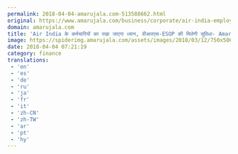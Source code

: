 ```yaml
---
permalink: 2018-04-04-amarujala.com-513588662.html
original: https://www.amarujala.com/business/corporate/air-india-employees-will-get-benefit-of-esop-vrs-after-disinvestment-process?utm_source=rssfeed&utm_medium=Referral&utm_campaign=rssfeed
domain: amarujala.com
title: 'Air India के कर्मचारियों का रखा जाएगा ध्यान, वीआरएस-ESOP की मिलेगी सुविधा- Amarujala'
image: https://spiderimg.amarujala.com/assets/images/2018/03/12/750x506/a_1520830370.jpeg
date: 2018-04-04 07:21:19
category: finance
translations: 
 - 'en'
 - 'es'
 - 'de'
 - 'ru'
 - 'ja'
 - 'fr'
 - 'it'
 - 'zh-CN'
 - 'zh-TW'
 - 'ar'
 - 'pt'
 - 'hy'
---
```


